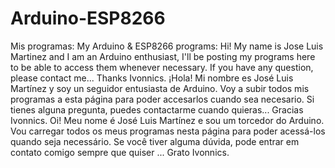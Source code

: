 # Arduino-ESP8266
Mis programas:
My Arduino & ESP8266 programs: Hi! My name is Jose Luis Martinez and I am an Arduino enthusiast, I'll be posting my programs here to be able to access them whenever necessary. If you have any question, please contact me... Thanks Ivonnics. ¡Hola! Mi nombre es José Luis Martínez y soy un seguidor entusiasta de Arduino. Voy a subir todos mis programas a esta página para poder accesarlos cuando sea necesario. Si tienes alguna pregunta, puedes contactarme cuando quieras... Gracias Ivonnics. Oi! Meu nome é José Luis Martínez e sou um torcedor do Arduino. Vou carregar todos os meus programas nesta página para poder acessá-los quando seja necessário. Se você tiver alguma dúvida, pode entrar em contato comigo sempre que quiser ... Grato Ivonnics.

